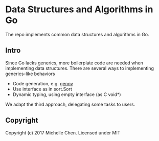 # Data Structures and Algorithms in Go

The repo implements common data structures and algorithms in Go.

## Intro

Since Go lacks generics, more boilerplate code are needed when implementing data structures. There are several ways to implementing generics-like behaviors

- Code generation, e.g. [genny](https://github.com/cheekybits/genny)
- Use interface as in sort.Sort
- Dynamic typing, using empty interface (as C void*)

We adapt the third approach, delegating some tasks to users.

## Copyright

Copyright (c) 2017 Michelle Chen. Licensed under MIT
